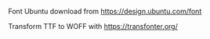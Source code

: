 Font Ubuntu download from https://design.ubuntu.com/font

Transform TTF to WOFF with https://transfonter.org/
